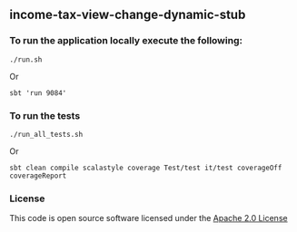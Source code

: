 ## income-tax-view-change-dynamic-stub

### To run the application locally execute the following:

```
./run.sh
```

Or

```
sbt 'run 9084'
```


### To run the tests

```
./run_all_tests.sh
```

Or

```
sbt clean compile scalastyle coverage Test/test it/test coverageOff coverageReport
```

### License

This code is open source software licensed under the [Apache 2.0 License]("http://www.apache.org/licenses/LICENSE-2.0.html")